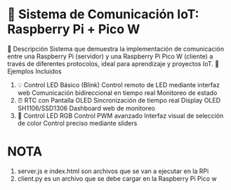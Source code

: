 # 🌟 Sistema de Comunicación IoT: Raspberry Pi + Pico W

📝 Descripción
Sistema que demuestra la implementación de comunicación entre una Raspberry Pi (servidor) y una Raspberry Pi Pico W (cliente) a través de diferentes protocolos, ideal para aprendizaje y proyectos IoT.
🚀 Ejemplos Incluidos
1. 💡 Control LED Básico (Blink)
Control remoto de LED mediante interfaz web
Comunicación bidireccional en tiempo real
Monitoreo de estado
2. ⏰ RTC con Pantalla OLED
Sincronización de tiempo real
Display OLED SH1106/SSD1306
Dashboard web de monitoreo
3. 🌈 Control LED RGB
Control PWM avanzado
Interfaz visual de selección de color
Control preciso mediante sliders



# NOTA
1. server.js e index.html son archivos que se van a ejecutar en la RPi
2. client.py es un archivo que se debe cargar en la Raspberry Pi Pico w
